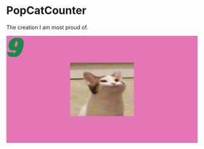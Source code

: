 # PopCatCounter
The creation I am most proud of.

![sample](https://github.com/SeanJxie/PopCatCounter/blob/main/assets/sample.png)
